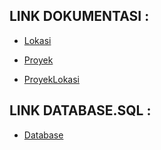 ## LINK DOKUMENTASI : 
- <p><a href="https://github.com/ilhamfauzan630/Lokasi-Proyek-API/blob/master/docs/lokasi.md">Lokasi</a></p>
- <p><a href="https://github.com/ilhamfauzan630/Lokasi-Proyek-API/blob/master/docs/proyek.md">Proyek</a></p>
- <p><a href="https://github.com/ilhamfauzan630/Lokasi-Proyek-API/blob/master/docs/ProyekLokasi.md">ProyekLokasi</a></p>

## LINK DATABASE.SQL :
- <p><a href="https://github.com/ilhamfauzan630/Lokasi-Proyek-API/blob/master/database.sql">Database</a></p>
